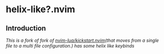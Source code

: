 # helix-like?.nvim

## Introduction

*This is a fork of fork of [nvim-lua/kickstart.nvim](https://github.com/nvim-lua/kickstart.nvim)(that moves from a single file to a multi file configuration.) has some helix like keybinds*

